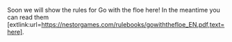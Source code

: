 Soon we will show the rules for Go with the floe here! In the meantime you can read them [extlink:url=https://nestorgames.com/rulebooks/gowiththefloe_EN.pdf,text=here].